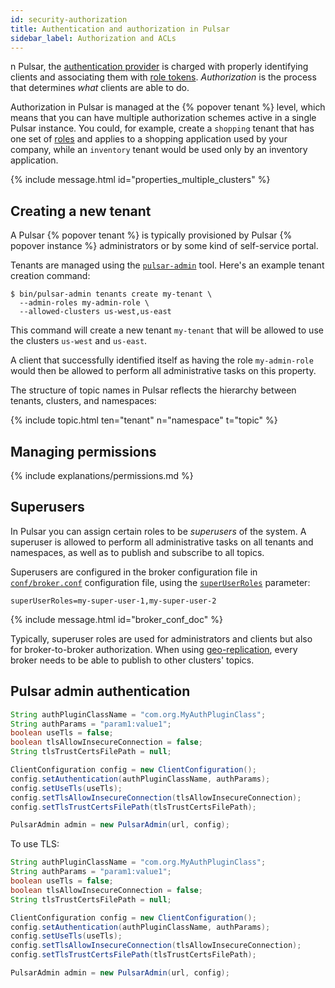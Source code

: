 ```yaml
---
id: security-authorization
title: Authentication and authorization in Pulsar
sidebar_label: Authorization and ACLs
---
```


n Pulsar, the [authentication provider](security-overview.md#authentication-providers) is charged with properly identifying clients and
associating them with [role tokens](security-overview.md#role-tokens). *Authorization* is the process that determines *what* clients are able to do.

Authorization in Pulsar is managed at the {% popover tenant %} level, which means that you can have multiple authorization schemes active
in a single Pulsar instance. You could, for example, create a `shopping` tenant that has one set of [roles](security-overview.md#role-tokens)
and applies to a shopping application used by your company, while an `inventory` tenant would be used only by an inventory application.

{% include message.html id="properties_multiple_clusters" %}

## Creating a new tenant

A Pulsar {% popover tenant %} is typically provisioned by Pulsar {% popover instance %} administrators or by some kind of self-service portal.

Tenants are managed using the [`pulsar-admin`](reference-pulsar-admin.md) tool. Here's an example tenant creation command:

```shell
$ bin/pulsar-admin tenants create my-tenant \
  --admin-roles my-admin-role \
  --allowed-clusters us-west,us-east
```

This command will create a new tenant `my-tenant` that will be allowed to use the clusters `us-west` and `us-east`.

A client that successfully identified itself as having the role `my-admin-role` would then be allowed to perform all administrative tasks on this property.

The structure of topic names in Pulsar reflects the hierarchy between tenants, clusters, and namespaces:

{% include topic.html ten="tenant" n="namespace" t="topic" %}

## Managing permissions

{% include explanations/permissions.md %}

## Superusers

In Pulsar you can assign certain roles to be *superusers* of the system. A superuser is allowed to perform all administrative tasks on all tenants and namespaces, as well as to publish and subscribe to all topics.

Superusers are configured in the broker configuration file in [`conf/broker.conf`](reference-configuration.md#broker) configuration file, using the [`superUserRoles`](reference-configuration.md#broker-superUserRoles) parameter:

```tenants
superUserRoles=my-super-user-1,my-super-user-2
```

{% include message.html id="broker_conf_doc" %}

Typically, superuser roles are used for administrators and clients but also for broker-to-broker authorization. When using [geo-replication](administration-geo.md), every broker
needs to be able to publish to other clusters' topics.

## Pulsar admin authentication

```java
String authPluginClassName = "com.org.MyAuthPluginClass";
String authParams = "param1:value1";
boolean useTls = false;
boolean tlsAllowInsecureConnection = false;
String tlsTrustCertsFilePath = null;

ClientConfiguration config = new ClientConfiguration();
config.setAuthentication(authPluginClassName, authParams);
config.setUseTls(useTls);
config.setTlsAllowInsecureConnection(tlsAllowInsecureConnection);
config.setTlsTrustCertsFilePath(tlsTrustCertsFilePath);

PulsarAdmin admin = new PulsarAdmin(url, config);
```

To use TLS:

```java
String authPluginClassName = "com.org.MyAuthPluginClass";
String authParams = "param1:value1";
boolean useTls = false;
boolean tlsAllowInsecureConnection = false;
String tlsTrustCertsFilePath = null;

ClientConfiguration config = new ClientConfiguration();
config.setAuthentication(authPluginClassName, authParams);
config.setUseTls(useTls);
config.setTlsAllowInsecureConnection(tlsAllowInsecureConnection);
config.setTlsTrustCertsFilePath(tlsTrustCertsFilePath);

PulsarAdmin admin = new PulsarAdmin(url, config);
```
